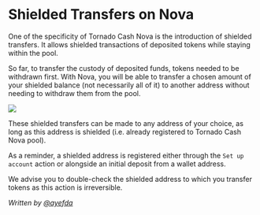 # Shielded Transfers on Nova

One of the specificity of Tornado Cash Nova is the introduction of shielded transfers. It allows shielded transactions of deposited tokens while staying within the pool.

So far, to transfer the custody of deposited funds, tokens needed to be withdrawn first. With Nova, you will be able to transfer a chosen amount of your shielded balance (not necessarily all of it) to another address without needing to withdraw them from the pool.

![](https://i.imgur.com/cf99tOn.gif)

These shielded transfers can be made to any address of your choice, as long as this address is shielded (i.e. already registered to Tornado Cash Nova pool).

As a reminder, a shielded address is registered either through the `Set up account` action or alongside an initial deposit from a wallet address.

We advise you to double-check the shielded address to which you transfer tokens as this action is irreversible.

_Written by_ [_@ayefda_](https://torn.community/u/ayefda)
